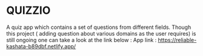 # QUIZZIO
A quiz app which contains a set of questions from different fields.
Though this project ( adding question about various domains as the user requires) is still ongoing one can take a look at the link below : 
App link : https://reliable-kashata-b89dbf.netlify.app/
